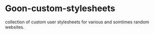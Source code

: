 # Goon-custom-stylesheets
collection of custom user stylesheets for various and somtimes random websites.
